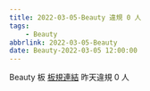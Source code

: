 ```yaml
---
title: 2022-03-05-Beauty 違規 0 人
tags:
    - Beauty
abbrlink: 2022-03-05-Beauty
date: Beauty-2022-03-05 12:00:00
---
```

Beauty 板 [板規連結](https://www.ptt.cc/bbs/Beauty/M.1630069980.A.84B.html)
昨天違規 0 人
